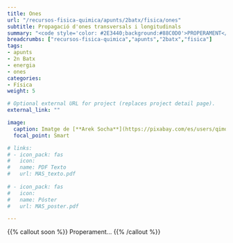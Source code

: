 ```yaml
---
title: Ones
url: "/recursos-fisica-quimica/apunts/2batx/fisica/ones"
subtitle: Propagació d'ones transversals i longitudinals
summary: "<code style='color: #2E3440;background:#88C0D0'>PROPERAMENT</code> <br> Propagació d'ones transversals i longitudinals. Equació de les ones harmòniques. Energia i intensitat. So i llum."
breadcrumbs: ["recursos-fisica-quimica","apunts","2batx","fisica"]
tags:
- apunts
- 2n Batx
- energia
- ones
categories:
- Física
weight: 5

# Optional external URL for project (replaces project detail page).
external_link: ""

image:
  caption: Imatge de [**Arek Socha**](https://pixabay.com/es/users/qimono-1962238/) en [Pixabay](https://pixabay.com/es/)
  focal_point: Smart

# links:
# - icon_pack: fas
#   icon:
#   name: PDF Texto
#   url: MAS_texto.pdf
  
# - icon_pack: fas
#   icon:
#   name: Póster
#   url: MAS_poster.pdf

---
```


<!-- <iframe src="https://phet.colorado.edu/sims/html/waves-intro/latest/waves-intro_es.html" width="800" height="600" scrolling="no" allowfullscreen></iframe>

<iframe src="https://phet.colorado.edu/sims/html/wave-on-a-string/latest/wave-on-a-string_es.html" width="800" height="600" scrolling="no" allowfullscreen></iframe> -->

{{% callout soon %}}
Properament...
{{% /callout %}}